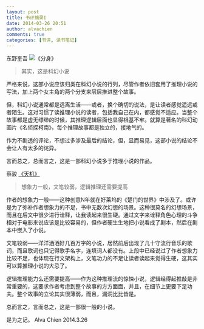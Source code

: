 ```yaml
---
layout: post
title: 书评摘录I
date: 2014-03-26 20:51
author: alvachien
comments: true
categories: [书评, 读书笔记]
---
```

东野奎吾 ![《分身》](http://www.duokan.com/book/20747)

> 其实，这是科幻小说

严格来说，这部小说应该归类在科幻小说的行列，尽管作者依旧套用了推理小说的写法，加上两个女主角的两个分支来层层推进整个故事。

但，科幻小说通常都是远离生活——或者，换个确切的说法，是让读者感觉遥远或者陌生。这对习惯了读推理小说的读者，包括我自己在内，都感觉不适应。当整个故事都是虚无缥缈的时候，其推理逻辑层面也显得根基不牢。就算是著名的科幻动画片《名侦探柯南》，每个推理故事都是独立的，接地气的。

作为不剧透的评论，不想过多涉及最后的结论，但，显而易见，这部小说的结论不会让人有太多的诧异。

言而总之，总而言之，这是一部科幻小说多于推理小说的作品。

蔡骏 [《天机》](http://www.duokan.com/book/41965)

> 想象力一般，文笔较弱，逻辑推理还需要提高

作者的想象力一般——这种创意N年就在好莱坞的《楚门的世界》中涉及了。或许是为了弥补作者想象力的不足，书中无数次幻想的场景。这种很莫名的幻想场景，而且在后文中很少进行诠释，让我读起来很生硬。通过文字来诠释角色心理的斗争相对于电影来说应该是比较容易的，但作者硬生生地把小说看成了剧本，然后在剧本中嵌入了小说。

文笔较弱——洋洋洒洒好几百万字的小说，居然前后出现了几十守流行音乐的歌词，而且歌词也只记得歌手名字，连填词人都没有。上段中已经说过了作者想象力比较不足，也体现在行文架构上，文笔功力的不足让读者读起来觉得生硬，这其实可以算推理小说的大忌了。

逻辑推理能力么还需要提高——作为这种推理流的惊悚小说，逻辑经得起推敲是非常重要的，这要求作者考虑到整个故事的方方面面，并且，在细节上更要下足功夫。整个故事的立论其实很薄弱，而且，漏洞比比皆是。

总而言之，言而总之，这是一部很一般的小说。

是为之记。
Alva Chien
2014.3.26
